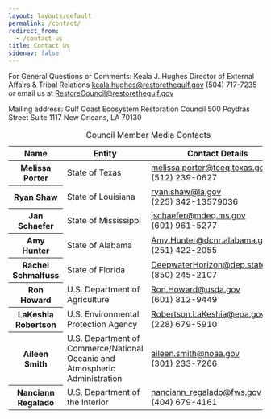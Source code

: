 ```yaml
---
layout: layouts/default
permalink: /contact/
redirect_from:
  - /contact-us
title: Contact Us
sidenav: false
---
```


For General Questions or Comments:
Keala J. Hughes Director of External Affairs & Tribal Relations
keala.hughes@restorethegulf.gov
(504) 717-7235 or email us at RestoreCouncil@restorethegulf.gov

Mailing address:
Gulf Coast Ecosystem Restoration Council
500 Poydras Street Suite 1117
New Orleans, LA 70130

<table class="usa-table usa-table--borderless">
  <caption>
    Council Member Media Contacts
  </caption>
  <thead>
    <tr>
      <th scope="col">Name</th>
      <th scope="col">Entity</th>
      <th scope="col">Contact Details</th>
    </tr>
  </thead>
  <tbody>
    <tr>
      <th scope="row">Melissa Porter</th>
      <td>State of Texas</td>
      <td>
        <a href="mailto:melissa.porter@tceq.texas.gov">melissa.porter@tceq.texas.gov</a><br>
        (512) 239-0627
      </td>
    </tr>
    <tr>
      <th scope="row">Ryan Shaw</th>
      <td>State of Louisiana</td>
      <td>
        <a href="mailto:ryan.shaw@la.gov">ryan.shaw@la.gov</a><br>
        (225) 342-13579036
      </td>
    </tr>
    <tr>
      <th scope="row">Jan Schaefer</th>
      <td>State of Mississippi</td>
      <td>
        <a href="mailto:jschaefer@mdeq.ms.gov">jschaefer@mdeq.ms.gov</a><br>
        (601) 961-5277
      </td>
    </tr>
    <tr>
      <th scope="row">Amy Hunter</th>
      <td>State of Alabama</td>
      <td>
        <a href="mailto:Amy.Hunter@dcnr.alabama.gov">Amy.Hunter@dcnr.alabama.gov</a><br>
        (251) 422-2055
      </td>
    </tr>
    <tr>
      <th scope="row">Rachel Schmalfuss</th>
      <td>State of Florida</td>
      <td>
        <a href="mailto:DeepwaterHorizon@dep.state.fl.us">DeepwaterHorizon@dep.state.fl.us</a><br>
        (850) 245-2107
      </td>
    </tr>
    <tr>
      <th scope="row">Ron Howard</th>
      <td>U.S. Department of Agriculture</td>
      <td>
        <a href="mailto:Ron.Howard@usda.gov">Ron.Howard@usda.gov</a><br>
        (601) 812-9449
      </td>
    </tr>
    <tr>
      <th scope="row">LaKeshia Robertson</th>
      <td>U.S. Environmental Protection Agency</td>
      <td>
        <a href="mailto:Robertson.LaKeshia@epa.gov">Robertson.LaKeshia@epa.gov</a><br>
        (228) 679-5910
      </td>
    </tr>
    <tr>
      <th scope="row">Aileen Smith</th>
      <td>U.S. Department of Commerce/National Oceanic and Atmospheric Administration</td>
      <td>
        <a href="mailto:aileen.smith@noaa.gov">aileen.smith@noaa.gov</a><br>
        (301) 233-7266
      </td>
    </tr>
    <tr>
      <th scope="row">Nanciann Regalado</th>
      <td>U.S. Department of the Interior</td>
      <td>
        <a href="mailto:nanciann_regalado@fws.gov">nanciann_regalado@fws.gov</a><br>
        (404) 679-4161
      </td>
    </tr>
  </tbody>
</table>
